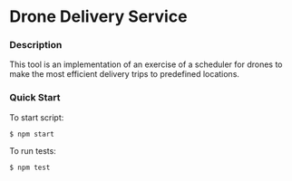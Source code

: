 # Drone Delivery Service

### Description

This tool is an implementation of an exercise of a scheduler for drones to make the most efficient delivery trips to predefined locations.

### Quick Start

To start script:
```
$ npm start
```

To run tests:
```
$ npm test
```
